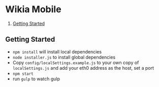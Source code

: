 # Wikia Mobile
1. [Getting Started](#getting-started)

## Getting Started 
* `npm install` will install local dependencies
* `node installer.js` to install global dependencies
* Copy `config/localSettings.example.js` to your own copy of `localSettings.js` and add your eth0 address as the host, set a port
* `npm start`
* run `gulp` to watch gulp
